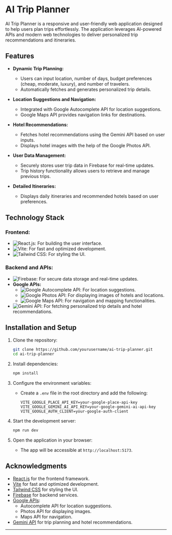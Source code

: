 # AI Trip Planner

AI Trip Planner is a responsive and user-friendly web application designed to help users plan trips effortlessly. The application leverages AI-powered APIs and modern web technologies to deliver personalized trip recommendations and itineraries.

## Features

- **Dynamic Trip Planning:**

  - Users can input location, number of days, budget preferences (cheap, moderate, luxury), and number of travelers.
  - Automatically fetches and generates personalized trip details.

- **Location Suggestions and Navigation:**

  - Integrated with Google Autocomplete API for location suggestions.
  - Google Maps API provides navigation links for destinations.

- **Hotel Recommendations:**

  - Fetches hotel recommendations using the Gemini API based on user inputs.
  - Displays hotel images with the help of the Google Photos API.

- **User Data Management:**

  - Securely stores user trip data in Firebase for real-time updates.
  - Trip history functionality allows users to retrieve and manage previous trips.

- **Detailed Itineraries:**

  - Displays daily itineraries and recommended hotels based on user preferences.

## Technology Stack

### Frontend:

- ![React.js](https://img.shields.io/badge/-React-61DAFB?logo=react&logoColor=white): For building the user interface.
- ![Vite](https://img.shields.io/badge/-Vite-646CFF?logo=vite&logoColor=white): For fast and optimized development.
- ![Tailwind CSS](https://img.shields.io/badge/-Tailwind%20CSS-38B2AC?logo=tailwind-css&logoColor=white): For styling the UI.

### Backend and APIs:

- ![Firebase](https://img.shields.io/badge/-Firebase-FFCA28?logo=firebase&logoColor=black): For secure data storage and real-time updates.
- **Google APIs:**
  - ![Google Autocomplete API](https://img.shields.io/badge/-Autocomplete%20API-4285F4?logo=google&logoColor=white): For location suggestions.
  - ![Google Photos API](https://img.shields.io/badge/-Photos%20API-34A853?logo=google&logoColor=white): For displaying images of hotels and locations.
  - ![Google Maps API](https://img.shields.io/badge/-Maps%20API-F4B400?logo=google&logoColor=black): For navigation and mapping functionalities.
- ![Gemini API](https://img.shields.io/badge/-Gemini%20API-0078D4?logo=azure-devops&logoColor=white): For fetching personalized trip details and hotel recommendations.

## Installation and Setup

1. Clone the repository:

   ```bash
   git clone https://github.com/yourusername/ai-trip-planner.git
   cd ai-trip-planner
   ```

2. Install dependencies:

   ```bash
   npm install
   ```

3. Configure the environment variables:

   - Create a `.env` file in the root directory and add the following:
     ```env
     VITE_GOOGLE_PLACE_API_KEY=your-google-place-api-key
     VITE_GOOGLE_GEMINI_AI_API_KEY=your-google-gemini-ai-api-key
     VITE_GOOGLE_AUTH_CLIENT=your-google-auth-client
     ```

4. Start the development server:

   ```bash
   npm run dev
   ```

5. Open the application in your browser:

   - The app will be accessible at `http://localhost:5173`.

## Acknowledgments

- [React.js](https://reactjs.org/) for the frontend framework.
- [Vite](https://vitejs.dev/) for fast and optimized development.
- [Tailwind CSS](https://tailwindcss.com/) for styling the UI.
- [Firebase](https://firebase.google.com/) for backend services.
- [Google APIs](https://console.cloud.google.com/):
  - Autocomplete API for location suggestions.
  - Photos API for displaying images.
  - Maps API for navigation.
- [Gemini API](https://gemini.docs.api/) for trip planning and hotel recommendations.

---

